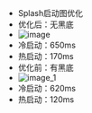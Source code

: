 - Splash启动图优化
- 优化后：无黑底
- ![image](https://yupic.oss-cn-shanghai.aliyuncs.com/20210719195521.png)
- 冷启动：650ms
- 热启动：170ms
- 优化前：有黑底
- ![image_1](https://yupic.oss-cn-shanghai.aliyuncs.com/20210719195524.png)
- 冷启动：620ms
- 热启动：120ms